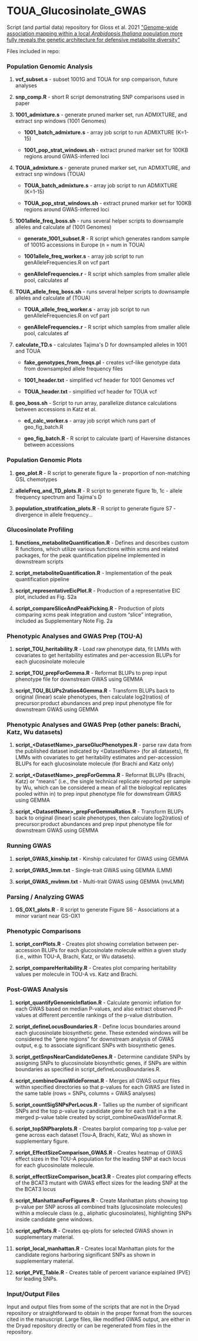 # TOUA_Glucosinolate_GWAS

Script (and partial data) repository for Gloss et al. 2021 ["Genome-wide association mapping within a local *Arabidopsis thaliana* population more fully reveals the genetic architecture for defensive metabolite diversity"](https://doi.org/10.1098/rstb.2020.0512)

Files included in repo:

### Population Genomic Analysis 

1. **vcf_subset.s** - subset 1001G and TOUA for snp comparison, future analyses

2. **snp_comp.R** - short R script demonstrating SNP comparisons used in paper

3. **1001_admixture.s** - generate pruned marker set, run ADMIXTURE, and extract snp windows (1001 Genomes)

	- **1001_batch_admixture.s** - array job script to run ADMIXTURE (K=1-15)

	- **1001_pop_strat_windows.sh** - extract pruned marker set for 100KB regions around GWAS-inferred loci

4. **TOUA_admixture.s** - generate pruned marker set, run ADMIXTURE, and extract snp windows (TOUA) 

	- **TOUA_batch_admixture.s** - array job script to run ADMIXTURE (K=1-15)

	- **TOUA_pop_strat_windows.sh** - extract pruned marker set for 100KB regions around GWAS-inferred loci

5. **1001allele_freq_boss.sh** - runs several helper scripts to downsample alleles and calculate af (1001 Genomes)

	- **generate_1001_subset.R** - R script which generates random sample of 1001G accessions in Europe (n = num in TOUA)
	
	- **1001allele_freq_worker.s** - array job script to run genAlleleFrequencies.R on vcf part

	- **genAlleleFrequencies.r** - R script which samples from smaller allele pool, calculates af

6. **TOUA_allele_freq_boss.sh** - runs several helper scripts to downsample alleles and calculate af (TOUA)

	- **TOUA_allele_freq_worker.s** - array job script to run genAlleleFrequencies.R on vcf part

	- **genAlleleFrequencies.r** - R script which samples from smaller allele pool, calculates af

7. **calculate_TD.s** - calculates Tajima's D for downsampled alleles in 1001 and TOUA

	- **fake_genotypes_from_freqs.pl** - creates vcf-like genotype data from downsampled allele frequency files

	- **1001_header.txt** - simplified vcf header for 1001 Genomes vcf

	- **TOUA_header.txt** - simplified vcf header for TOUA vcf

8. **geo_boss.sh** - Script to run array, parallelize distance calculations between accessions in Katz et al.

	- **ed_calc_worker.s** - array job script which runs part of geo_fig_batch.R

	- **geo_fig_batch.R** - R script to calculate (part) of Haversine distances between accessions



### Population Genomic Plots

1. **geo_plot.R** - R script to generate figure 1a - proportion of non-matching GSL chemotypes

2. **alleleFreq_and_TD_plots.R** - R script to generate figure 1b, 1c - allele frequency spectrum and Tajima's D

3. **population_stratifcation_plots.R** - R script to generate figure S7 - divergence in allele frequency...


### Glucosinolate Profiling

1. **functions_metaboliteQuantification.R** - Defines and describes custom R functions, which utilize various functions within xcms and related packages, for the peak quantification pipeline implemented in downstream scripts

2. **script_metaboliteQuantification.R** - Implementation of the peak quantification pipeline

3. **script_representativeEicPlot.R** - Production of a representative EIC plot, included as Fig. S2a

4. **script_compareSliceAndPeakPicking.R** - Production of plots comparing xcms peak integration and custom “slice” integration, included as Supplementary Note Fig. 2a

### Phenotypic Analyses and GWAS Prep (TOU-A)

1. **script_TOU_heritability.R** - Load raw phenotype data, fit LMMs with covariates to get heritability estimates and per-accession BLUPs for each glucosinolate molecule

2. **script_TOU_prepForGemma.R** - Reformat BLUPs to prep input phenotype file for downstream GWAS using GEMMA

3. **script_TOU_BLUPs2ratios4Gemma.R** - Transform BLUPs back to original (linear) scale phenotypes, then calculate log2(ratios) of precursor:product abundances and prep input phenotype file for downstream GWAS using GEMMA

### Phenotypic Analyses and GWAS Prep (other panels: Brachi, Katz, Wu datasets)

1. **script_\<DatasetName\>_parseGlucPhenotypes.R** - parse raw data from the published dataset indicated by \<DatasetName\> (for all datasets), fit LMMs with covariates to get heritability estimates and per-accession BLUPs for each glucosinolate molecule (for Brachi and Katz only)

2. **script_\<DatasetName\>_prepForGemma.R** - Reformat BLUPs (Brachi, Katz) or “means” (i.e., the single technical replicate reported per sample by Wu, which can be considered a mean of all the biological replicates pooled within in) to prep input phenotype file for downstream GWAS using GEMMA

3. **script_\<DatasetName\>_prepForGemmaRatios.R** - Transform BLUPs back to original (linear) scale phenotypes, then calculate log2(ratios) of precursor:product abundances and prep input phenotype file for downstream GWAS using GEMMA

### Running GWAS

1. **script_GWAS_kinship.txt**  - Kinship calculated for GWAS using GEMMA

2. **script_GWAS_lmm.txt** - Single-trait GWAS using GEMMA (LMM)

3. **script_GWAS_mvlmm.txt** - Multi-trait GWAS using GEMMA (mvLMM)

### Parsing / Analyzing GWAS 

1. **GS_OX1_plots.R** - R script to generate Figure S6 - Associations at a minor variant near GS-OX1 

### Phenotypic Comparisons

1. **script_corrPlots.R** - Creates plot showing correlation between per-accession BLUPs for each glucosinolate molecule within a given study (i.e., within TOU-A, Brachi, Katz, or Wu datasets).

2. **script_compareHeritability.R** - Creates plot comparing heritability values per molecule in TOU-A vs. Katz and Brachi.

### Post-GWAS Analysis

1. **script_quantifyGenomicInflation.R** - Calculate genomic inflation for each GWAS based on median P-values, and also extract observed P-values at different percentile rankings of the p-value distribution.

2. **script_defineLocusBoundaries.R** - Define locus boundaries around each glucosinolate biosynthetic gene. These extended windows will be considered the "gene regions" for downstream analysis of GWAS output, e.g. to associate significant SNPs with biosynthetic genes.

3. **script_getSnpsNearCandidateGenes.R** - Determine candidate SNPs by assigning SNPs to glucosinolate biosynthetic genes, if SNPs are within boundaries as specified in script_defineLocusBoundaries.R.

4. **script_combineGwasWideFormat.R** - Merges all GWAS output files within specified directories so that p-values for each GWAS are listed in the same table (rows = SNPs, columns = GWAS analyses)

5. **script_countSigSNPsPerLocus.R** - Tallies up the number of significant SNPs and the top p-value by candidate gene for each trait in a the merged p-value table created by script_combineGwasWideFormat.R.

6. **script_topSNPbarplots.R** - Creates barplot comparing top p-value per gene across each dataset (Tou-A, Brachi, Katz, Wu) as shown in supplementary figure.

7. **script_EffectSizeComparison_GWAS.R** - Creates heatmap of GWAS effect sizes in the TOU-A population for the leading SNP at each locus for each glucosinolate molecule.

8. **script_effectSizeComparison_bcat3.R** - Creates plot comparing effects of the BCAT3 mutant with GWAS effect sizes for the leading SNP at the the BCAT3 locus 

9. **script_ManhattansForFigures.R** - Create Manhattan plots showing top p-value per SNP across all combined traits (glucosinolate molecules) within a molecule class (e.g., aliphatic glucosinolates), highlighting SNPs inside candidate gene windows.

10. **script_qqPlots.R** - Creates qq-plots for selected GWAS shown in supplementary material.

11. **script_local_manhattan.R** - Creates local Manhattan plots for the candidate regions harboring significant SNPs as shown in supplementary material.

12. **script_PVE_Table.R** - Creates table of percent variance explained (PVE) for leading SNPs.

### Input/Output Files

Input and output files from some of the scripts that are not in the Dryad repository or straightforward to obtain in the proper format from the sources cited in the manuscript. Large files, like modified GWAS output, are either in the Dryad repository directly or can be regenerated from files in the repository.
